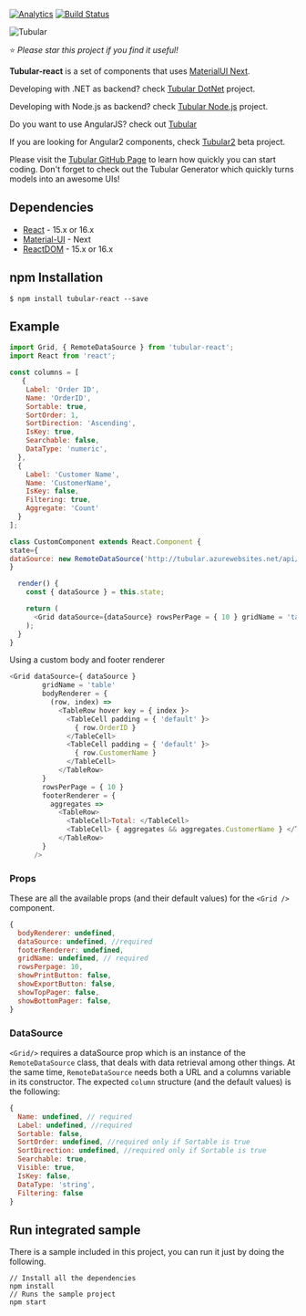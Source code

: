   [![Analytics](https://ga-beacon.appspot.com/UA-8535255-2/unosquare/tubular-react/)](https://github.com/igrigorik/ga-beacon)
 [![Build Status](https://travis-ci.org/unosquare/tubular-react.svg?branch=master)](https://travis-ci.org/unosquare/tubular-react)
 
 ![Tubular](http://unosquare.github.io/tubular/assets/tubular.png)
 
:star: *Please star this project if you find it useful!*

**Tubular-react** is a set of components that uses [MaterialUI Next](https://material-ui-next.com/). 

Developing with .NET as backend? check [Tubular DotNet](https://github.com/unosquare/tubular-dotnet) project.

Developing with Node.js as backend? check [Tubular Node.js](https://github.com/unosquare/tubular-nodejs) project.

Do you want to use AngularJS? check out [Tubular](https://github.com/unosquare/tubular)

If you are looking for Angular2 components, check [Tubular2](https://github.com/unosquare/tubular2) beta project.

Please visit the <a href="http://unosquare.github.io/tubular" target="_blank">Tubular GitHub Page</a> to learn how quickly you can start coding. Don't forget to check out the Tubular Generator which quickly turns models into an awesome UIs!

## Dependencies
* [React](https://reactjs.org/) - 15.x or 16.x
* [Material-UI](https://material-ui-next.com/) - Next
* [ReactDOM](https://reactjs.org/docs/react-dom.html) - 15.x or 16.x

## npm Installation 
```
$ npm install tubular-react --save
```
## Example
```js
import Grid, { RemoteDataSource } from 'tubular-react';
import React from 'react';

const columns = [
   {
    Label: 'Order ID',
    Name: 'OrderID',
    Sortable: true,
    SortOrder: 1,
    SortDirection: 'Ascending',
    IsKey: true,
    Searchable: false,
    DataType: 'numeric',
  },
  {
    Label: 'Customer Name',
    Name: 'CustomerName',
    IsKey: false,
    Filtering: true,
    Aggregate: 'Count'
  }
];

class CustomComponent extends React.Component {
state={
dataSource: new RemoteDataSource('http://tubular.azurewebsites.net/api/orders/paged', columns)
}

  render() {
    const { dataSource } = this.state; 

    return (
      <Grid dataSource={dataSource} rowsPerPage = { 10 } gridName = 'table' />
    );
  }
}

```

Using a custom body and footer renderer
```js
<Grid dataSource={ dataSource } 
        gridName = 'table'
        bodyRenderer = {
          (row, index) => 
            <TableRow hover key = { index }>
              <TableCell padding = { 'default' }>
                { row.OrderID }
              </TableCell>
              <TableCell padding = { 'default' }>
                { row.CustomerName }
              </TableCell>
            </TableRow>
        } 
        rowsPerPage = { 10 } 
        footerRenderer = {
          aggregates => 
            <TableRow>
              <TableCell>Total: </TableCell>
              <TableCell> { aggregates && aggregates.CustomerName } </TableCell>
            </TableRow>
        }
      />
```

### Props 
These are all the available props (and their default values) for the `<Grid />` component.
```js
{
  bodyRenderer: undefined,
  dataSource: undefined, //required
  footerRenderer: undefined,  
  gridName: undefined, // required
  rowsPerpage: 10,
  showPrintButton: false,
  showExportButton: false,
  showTopPager: false,
  showBottomPager: false,
}

```

### DataSource
`<Grid/>` requires a dataSource prop which is an instance of the `RemoteDataSource` class, that deals with data retrieval among other things. At the same time, `RemoteDataSource` needs both a URL and a columns variable in its constructor. The expected `column` structure (and the default values) is the following:

```js
{
  Name: undefined, // required
  Label: undefined, //required
  Sortable: false,
  SortOrder: undefined, //required only if Sortable is true
  SortDirection: undefined, //required only if Sortable is true
  Searchable: true,
  Visible: true,
  IsKey: false,
  DataType: 'string',
  Filtering: false
}
```


## Run integrated sample

There is a sample included in this project, you can run it just by doing the following.

```
// Install all the dependencies
npm install
// Runs the sample project
npm start
```
